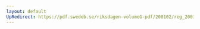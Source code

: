 ```yaml
---
layout: default
UpRedirect: https://pdf.swedeb.se/riksdagen-volumeG-pdf/200102/reg_200102/reg_200102_0424.pdf
---
```


